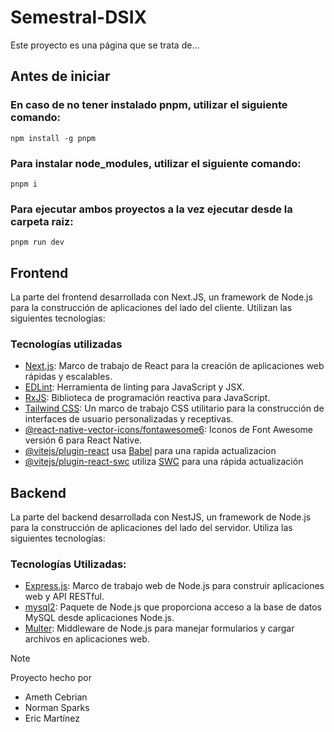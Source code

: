 # Semestral-DSIX
Este proyecto es una página que se trata de...

## Antes de iniciar

### En caso de no tener instalado pnpm, utilizar el siguiente comando:
```
npm install -g pnpm
```

### Para instalar node_modules, utilizar el siguiente comando:
```
pnpm i
```

### Para ejecutar ambos proyectos a la vez ejecutar desde la carpeta raiz:
```
pnpm run dev
```

## Frontend
La parte del frontend desarrollada con Next.JS, un framework de Node.js para la construcción de aplicaciones del lado del cliente. Utilizan las siguientes tecnologías:

### Tecnologías utilizadas
- [Next.js](https://nextjs.org/): Marco de trabajo de React para la creación de aplicaciones web rápidas y escalables.
- [EDLint](https://eslint.org/): Herramienta de linting para JavaScript y JSX.
- [RxJS](https://rxjs.dev/): Biblioteca de programación reactiva para JavaScript.
- [Tailwind CSS](https://tailwindcss.com/): Un marco de trabajo CSS utilitario para la construcción de interfaces de usuario personalizadas y receptivas.
- [@react-native-vector-icons/fontawesome6](https://www.npmjs.com/package/@react-native-vector-icons/fontawesome6): Iconos de Font Awesome versión 6 para React Native.
- [@vitejs/plugin-react](https://github.com/vitejs/vite-plugin-react/blob/main/packages/plugin-react/README.md) usa [Babel](https://babeljs.io/) para una rapida actualizacion
- [@vitejs/plugin-react-swc](https://github.com/vitejs/vite-plugin-react-swc) utiliza [SWC](https://swc.rs/) para una rápida actualización


## Backend
 La parte del backend desarrollada con NestJS, un framework de Node.js para la construcción de aplicaciones del lado del servidor. Utiliza las siguientes tecnologías:

### Tecnologías Utilizadas:
- [Express.js](https://expressjs.com/): Marco de trabajo web de Node.js para construir aplicaciones web y API RESTful.
- [mysql2](https://www.npmjs.com/package/mysql2): Paquete de Node.js que proporciona acceso a la base de datos MySQL desde aplicaciones Node.js.
- [Multer](https://www.npmjs.com/package/multer): Middleware de Node.js para manejar formularios y cargar archivos en aplicaciones web.


> [!NOTE]
> Proyecto hecho por 
> - Ameth Cebrian
> - Norman Sparks
> - Eric Martínez